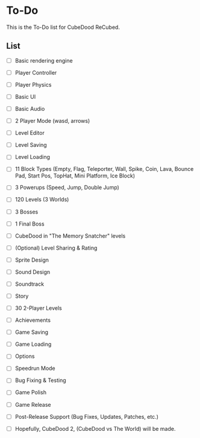 # To-Do

This is the To-Do list for CubeDood ReCubed.

## List

- [ ] Basic rendering engine
- [ ] Player Controller
- [ ] Player Physics
- [ ] Basic UI
- [ ] Basic Audio
- [ ] 2 Player Mode (wasd, arrows)
- [ ] Level Editor 
- [ ] Level Saving
- [ ] Level Loading
- [ ] 11 Block Types (Empty, Flag, Teleporter, Wall, Spike, Coin, Lava, Bounce Pad, Start Pos, TopHat, Mini Platform, Ice Block)
- [ ] 3 Powerups (Speed, Jump, Double Jump)
- [ ] 120 Levels (3 Worlds)
- [ ] 3 Bosses
- [ ] 1 Final Boss
- [ ] CubeDood in "The Memory Snatcher" levels
- [ ] (Optional) Level Sharing & Rating
- [ ] Sprite Design
- [ ] Sound Design
- [ ] Soundtrack
- [ ] Story
- [ ] 30 2-Player Levels
- [ ] Achievements
- [ ] Game Saving
- [ ] Game Loading
- [ ] Options
- [ ] Speedrun Mode
- [ ] Bug Fixing & Testing
- [ ] Game Polish
- [ ] Game Release

- [ ] Post-Release Support (Bug Fixes, Updates, Patches, etc.)
- [ ] Hopefully, CubeDood 2, (CubeDood vs The World) will be made.